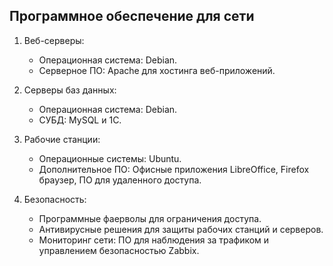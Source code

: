 ## Программное обеспечение для сети

1. Веб-серверы:
   - Операционная система: Debian.
   - Серверное ПО: Apache для хостинга веб-приложений.

2. Серверы баз данных:
   - Операционная система: Debian.
   - СУБД: MySQL и 1С.

3. Рабочие станции:
   - Операционные системы: Ubuntu.
   - Дополнительное ПО: Офисные приложения LibreOffice, Firefox браузер, ПО для удаленного доступа.

6. Безопасность:
   - Программные фаерволы для ограничения доступа.
   - Антивирусные решения для защиты рабочих станций и серверов.
   - Мониторинг сети: ПО для наблюдения за трафиком и управлением безопасностью Zabbix.

